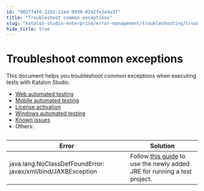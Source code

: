 ```yaml
---
id: "903774f0-22b2-11ed-9930-0242fe3e4a3f"
title: "Troubleshoot common exceptions"
slug: "katalon-studio-enterprise/error-management/troubleshooting/troubleshoot-common-exceptions"
hide_title: true
---
```


# <a id="id" class="anchor_top_offset"/><a id="ariaid-title1" class="anchor_top_offset"/>Troubleshoot common exceptions

<p xmlns="http://www.w3.org/1999/xhtml" className="p">This document helps you troubleshoot common exceptions when   executing tests with Katalon Studio.</p> 
<ul xmlns="http://www.w3.org/1999/xhtml" className="ul"><li className="li">     <a className="xref" href="/docs/katalon-studio-enterprise/error-management/troubleshooting/troubleshoot-web-automated-testing/troubleshoot-web-test-execution-exceptions-overview">Web       automated testing</a>   </li><li className="li">     <a className="xref" href="/docs/katalon-studio-enterprise/error-management/troubleshooting/troubleshoot-mobile-automated-testing/troubleshooting-automated-mobile-testing-overview">Mobile       automated testing</a>   </li><li className="li">     <a className="xref" href="/docs/products-and-licenses/katalon-studio-enterprise-and-runtime-engine-licenses/troubleshoot/troubleshooting-activation-problem/troubleshoot-activation-problems-oveview">License       activation</a>   </li><li className="li">     <a className="xref" href="/docs/katalon-studio-enterprise/error-management/troubleshooting/troubleshoot-windows-automated-testing/troubleshoot-windows-automated-testing-overview">Windows       automated testing</a>   </li><li className="li">     <a className="xref" href="/docs/katalon-studio-enterprise/error-management/troubleshooting/known-issues-and-limitations">Known       issues</a>   </li><li className="li">Others:</li></ul> 
<table xmlns="http://www.w3.org/1999/xhtml" className="table"><caption /><thead className="thead"><tr className><th className="entry anchor_top_offset" id="id__entry__1">Error</th><th className="entry anchor_top_offset" id="id__entry__2">Solution</th></tr></thead><tbody className="tbody"><tr className><td className="entry" headers="id__entry__1 id__entry__2 ">java.lang.NoClassDefFoundError:         javax/xml/bind/JAXBException</td><td className="entry" headers="id__entry__1 id__entry__2 ">Follow <a className="xref" href="/docs/katalon-studio-enterprise/create-tests-and-projects/set-a-new-default-jre-for-test-projects#id_2">this           guide</a> to use the newly added JRE for running a test         project.</td></tr></tbody></table> 
